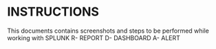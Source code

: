 # INSTRUCTIONS
This documents contains screenshots and steps to be performed while working with SPLUNK 
R- REPORT
D- DASHBOARD
A- ALERT
